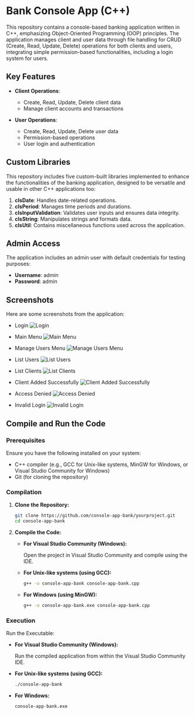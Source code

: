 # Bank Console App (C++)

This repository contains a console-based banking application written in C++, emphasizing Object-Oriented Programming (OOP) principles. The application manages client and user data through file handling for CRUD (Create, Read, Update, Delete) operations for both clients and users, integrating simple permission-based functionalities, including a login system for users.

## Key Features

- **Client Operations**:
  - Create, Read, Update, Delete client data
  - Manage client accounts and transactions

- **User Operations**:
  - Create, Read, Update, Delete user data
  - Permission-based operations
  - User login and authentication

## Custom Libraries

This repository includes five custom-built libraries implemented to enhance the functionalities of the banking application, designed to be versatile and usable in other C++ applications too:

1. **clsDate**: Handles date-related operations.
2. **clsPeriod**: Manages time periods and durations.
3. **clsInputValidation**: Validates user inputs and ensures data integrity.
4. **clsString**: Manipulates strings and formats data.
5. **clsUtil**: Contains miscellaneous functions used across the application.
   
## Admin Access

The application includes an admin user with default credentials for testing purposes:

- **Username**: admin
- **Password**: admin

## Screenshots

Here are some screenshots from the application:

- Login
![Login](screenshots/login.png)

- Main Menu
![Main Menu](screenshots/main_menu_screen.png)

- Manage Users Menu
![Manage Users Menu](screenshots/manage_users_screen.png)

- List Users
![List Users](screenshots/list_users_screen.png)

- List Clients
![List Clients](screenshots/list_clients_screen.png)

- Client Added Successfully
![Client Added Successfully](screenshots/add_client.png)

- Access Denied
![Access Denied](screenshots/if_access_denied.png)

- Invalid Login
![Invalid Login](screenshots/invalid_login.png)

## Compile and Run the Code

### Prerequisites

Ensure you have the following installed on your system:
- C++ compiler (e.g., GCC for Unix-like systems, MinGW for Windows, or Visual Studio Community for Windows)
- Git (for cloning the repository)

### Compilation

1. **Clone the Repository:**

    ```bash
    git clone https://github.com/console-app-bank/yourproject.git
    cd console-app-bank
    ```

2. **Compile the Code:**

   - **For Visual Studio Community (Windows):**

     Open the project in Visual Studio Community and compile using the IDE.

   - **For Unix-like systems (using GCC):**

     ```bash
     g++ -o console-app-bank console-app-bank.cpp
     ```
   
   - **For Windows (using MinGW):**

     ```bash
     g++ -o console-app-bank.exe console-app-bank.cpp
     ```
     
### Execution

Run the Executable:

- **For Visual Studio Community (Windows):**

    Run the compiled application from within the Visual Studio Community IDE.

- **For Unix-like systems (using GCC):**

    ```bash
    ./console-app-bank
    ```

- **For Windows:**

    ```bash
    console-app-bank.exe
    ```
